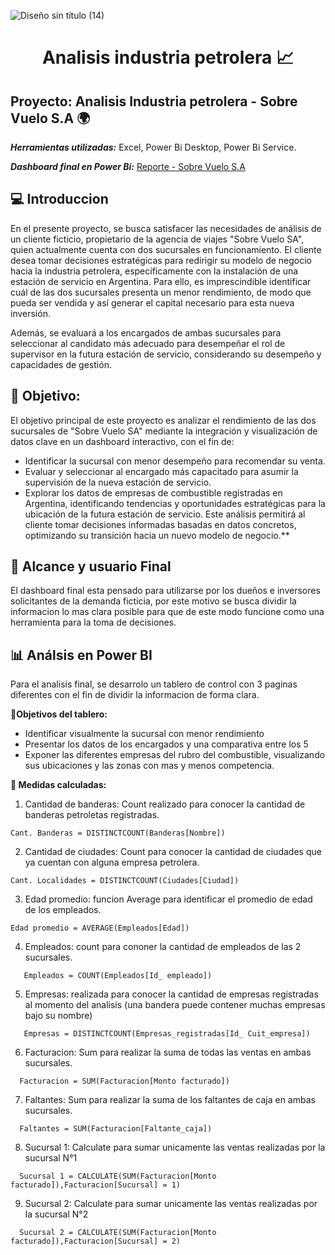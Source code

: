 ![Diseño sin título (14)](https://github.com/user-attachments/assets/120d23af-f058-44a1-8765-9efeb982f19e)


<center>
<h1> Analisis industria petrolera 📈 </h1>
</center>

## Proyecto: Analisis Industria petrolera - Sobre Vuelo S.A 🌍

***Herramientas utilizadas:*** Excel, Power Bi Desktop, Power Bi Service.

***Dashboard final en Power Bi:*** [Reporte - Sobre Vuelo S.A](https://app.powerbi.com/view?r=eyJrIjoiYzA2ZThmN2UtZDc0ZC00ZDJhLTkxZmMtNDc3ZTIyNTgzZGI0IiwidCI6ImViZTFkZTRkLWIyM2EtNDMxNC1hNGM4LTk3OTRiZGVlNDY5OSIsImMiOjR9)

## 💻 Introduccion
En el presente proyecto, se busca satisfacer las necesidades de análisis de un cliente ficticio, propietario de la agencia de viajes "Sobre Vuelo SA", quien actualmente cuenta con dos sucursales en funcionamiento. El cliente desea tomar decisiones estratégicas para redirigir su modelo de negocio hacia la industria petrolera, específicamente con la instalación de una estación de servicio en Argentina. Para ello, es imprescindible identificar cuál de las dos sucursales presenta un menor rendimiento, de modo que pueda ser vendida y así generar el capital necesario para esta nueva inversión.

Además, se evaluará a los encargados de ambas sucursales para seleccionar al candidato más adecuado para desempeñar el rol de supervisor en la futura estación de servicio, considerando su desempeño y capacidades de gestión.


## 🎯 Objetivo: 
El objetivo principal de este proyecto es analizar el rendimiento de las dos sucursales de "Sobre Vuelo SA" mediante la integración y visualización de datos clave en un dashboard interactivo, con el fin de:

- Identificar la sucursal con menor desempeño para recomendar su venta.
- Evaluar y seleccionar al encargado más capacitado para asumir la supervisión de la nueva estación de servicio.
- Explorar los datos de empresas de combustible registradas en Argentina, identificando tendencias y oportunidades estratégicas para la ubicación de la futura estación de servicio.
Este análisis permitirá al cliente tomar decisiones informadas basadas en datos concretos, optimizando su transición hacia un nuevo modelo de negocio.**

## 👥 Alcance y usuario Final
El dashboard final esta pensado para utilizarse por los dueños e inversores solicitantes de la demanda ficticia, por este motivo se busca dividir la informacion lo mas clara posible para que de este modo funcione como una herramienta para la toma de decisiones.


## 📊 Análsis en Power BI 
Para el analisis final, se desarrolo un tablero de control con 3 paginas diferentes con el fin de dividir la informacion de forma clara.

**🎯Objetivos del tablero:**
- Identificar visualmente la sucursal con menor rendimiento
- Presentar los datos de los encargados y una comparativa entre los 5
- Exponer las diferentes empresas del rubro del combustible, visualizando sus ubicaciones y las zonas con mas y menos competencia.

**📠 Medidas calculadas:** 

1) Cantidad de banderas: Count realizado para conocer la cantidad de banderas petroletas registradas.
```
Cant. Banderas = DISTINCTCOUNT(Banderas[Nombre]) 
```

2) Cantidad de ciudades: Count para conocer la cantidad de ciudades que ya cuentan con alguna empresa petrolera.
```
Cant. Localidades = DISTINCTCOUNT(Ciudades[Ciudad]) 
```

3) Edad promedio: funcion Average para identificar el promedio de edad de los empleados.
```
Edad promedio = AVERAGE(Empleados[Edad])
```

4) Empleados: count para cononer la cantidad de empleados de las 2 sucursales.
```
   Empleados = COUNT(Empleados[Id_ empleado])
```

5) Empresas: realizada para conocer la cantidad de empresas registradas al momento del analisis (una bandera puede contener muchas empresas bajo su nombre)
```
   Empresas = DISTINCTCOUNT(Empresas_registradas[Id_ Cuit_empresa]) 
```

6) Facturacion: Sum para realizar la suma de todas las ventas en ambas sucursales.
```
  Facturacion = SUM(Facturacion[Monto facturado])
```

7) Faltantes: Sum para realizar la suma de los faltantes de caja en ambas sucursales.
```
  Faltantes = SUM(Facturacion[Faltante_caja]) 
```

8) Sucursal 1: Calculate para sumar unicamente las ventas realizadas por la sucursal N°1
```
  Sucursal 1 = CALCULATE(SUM(Facturacion[Monto facturado]),Facturacion[Sucursal] = 1) 
```

9) Sucursal 2: Calculate para sumar unicamente las ventas realizadas por la sucursal N°2

```
  Sucursal 2 = CALCULATE(SUM(Facturacion[Monto facturado]),Facturacion[Sucursal] = 2) 
```







